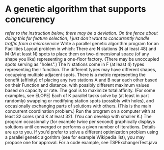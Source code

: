 # A genetic algorithm that supports concurency
_refer to the instruction below, there may be a deviation. On the fence about doing this for feature selection, I just don't want to concurrently handle traffic from a microservice_
Write a parallel genetic algorithm program for an Facilities Layout problem in which:
There are N stations (N at least 48) and M (M at least N) spots to place them on two-dimensional space (of any shape you like) representing a one-floor factory. (There may be unoccupied spots serving as "holes".) The N stations come in F (at least 4) types representing their function. The different types may have different shapes, occupying multiple adjacent spots.
There is a metric representing the benefit (affinity) of placing any two stations A and B near each other based on their Function and distance, with possibly different maximum values based on capacity or rate. The goal is to maximize total affinity. (For some examples, see ELOPE)
Each of K parallel tasks solve by (at least in part randomly) swapping or modifying station spots (possibly with holes), and occasionally exchanging parts of solutions with others. (This is the main concurrent coordination problem.) Run the program on a computer with at least 32 cores (and K at least 32). (You can develop with smaller K.)
The program occasionally (for example twice per second) graphically displays solutions until converged or performs a given number of iterations. Details are up to you.
If you'd prefer to solve a different optimization problem using a parallel genetic algorithm (see for example Wikipedia list), you may propose one for approval. For a code example, see TSPExchangerTest.java

